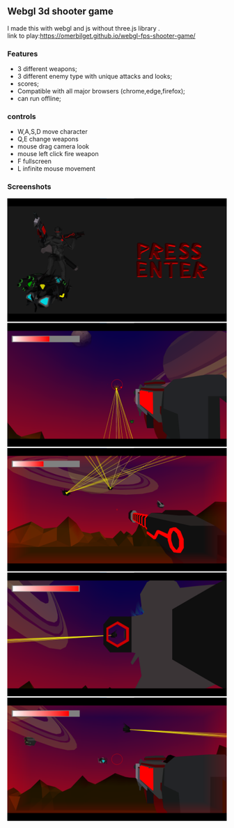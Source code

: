 ## Webgl 3d shooter game
I made this with webgl and js without three.js library .  
link to play:https://omerbilget.github.io/webgl-fps-shooter-game/
### Features

- 3 different weapons;
- 3 different enemy type with unique attacks and looks;
- scores;
- Compatible with all major browsers (chrome,edge,firefox);
- can run offline;

### controls
- W,A,S,D move character
- Q,E change weapons
- mouse drag camera look
- mouse left click fire weapon
- F fullscreen
- L infinite mouse movement 

### Screenshots
![](screenshots/s1.png)
![](screenshots/s2.png)
![](screenshots/s3.png)
![](screenshots/s4.png)
![](screenshots/s5.png)

